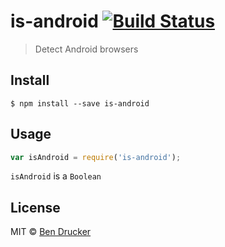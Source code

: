 # is-android [![Build Status](https://travis-ci.org/bendrucker/is-android.svg?branch=master)](https://travis-ci.org/bendrucker/is-android)

> Detect Android browsers

## Install

```
$ npm install --save is-android
```


## Usage

```js
var isAndroid = require('is-android');
```

`isAndroid` is a `Boolean`


## License

MIT © [Ben Drucker](http://bendrucker.me)
